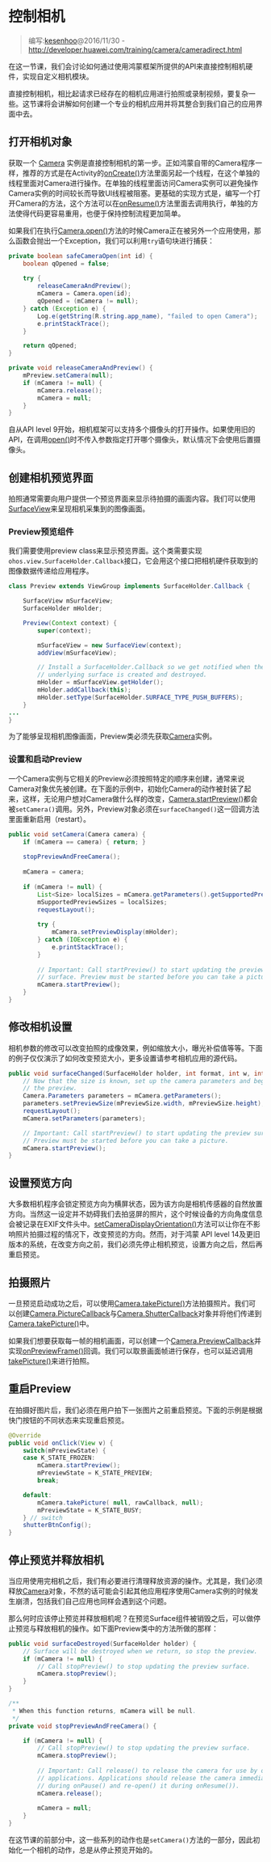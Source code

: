 # 控制相机

> 编写:[kesenhoo](https://github.com/kesenhoo)@2016/11/30 - <http://developer.huawei.com/training/camera/cameradirect.html> 

在这一节课，我们会讨论如何通过使用鸿蒙框架所提供的API来直接控制相机硬件，实现自定义相机模块。

直接控制相机，相比起请求已经存在的相机应用进行拍照或录制视频，要复杂一些。这节课将会讲解如何创建一个专业的相机应用并将其整合到我们自己的应用界面中去。

## 打开相机对象

获取一个 [Camera](http://developer.huawei.com/reference/ohos/hardware/Camera.html) 实例是直接控制相机的第一步。正如鸿蒙自带的Camera程序一样，推荐的方式是在Activity的<a href="http://developer.huawei.com/reference/ohos/app/Activity.html#onCreate(ohos.os.Bundle)">onCreate()</a>方法里面另起一个线程，在这个单独的线程里面对Camera进行操作。在单独的线程里面访问Camera实例可以避免操作Camera实例的时间较长而导致UI线程被阻塞。更基础的实现方式是，编写一个打开Camera的方法，这个方法可以在<a href="http://developer.huawei.com/reference/ohos/app/Activity.html#onResume()">onResume()</a>方法里面去调用执行，单独的方法使得代码更容易重用，也便于保持控制流程更加简单。

如果我们在执行<a href="http://developer.huawei.com/reference/ohos/hardware/Camera.html#open()">Camera.open()</a>方法的时候Camera正在被另外一个应用使用，那么函数会抛出一个Exception，我们可以利用`try`语句块进行捕获：

```java
private boolean safeCameraOpen(int id) {
    boolean qOpened = false;
  
    try {
        releaseCameraAndPreview();
        mCamera = Camera.open(id);
        qOpened = (mCamera != null);
    } catch (Exception e) {
        Log.e(getString(R.string.app_name), "failed to open Camera");
        e.printStackTrace();
    }

    return qOpened;    
}

private void releaseCameraAndPreview() {
    mPreview.setCamera(null);
    if (mCamera != null) {
        mCamera.release();
        mCamera = null;
    }
}
```

自从API level 9开始，相机框架可以支持多个摄像头的打开操作。如果使用旧的API，在调用<a href="http://developer.huawei.com/reference/ohos/hardware/Camera.html#open()">open()</a>时不传入参数指定打开哪个摄像头，默认情况下会使用后置摄像头。

## 创建相机预览界面

拍照通常需要向用户提供一个预览界面来显示待拍摄的画面内容。我们可以使用[SurfaceView](http://developer.huawei.com/reference/ohos/view/SurfaceView.html)来呈现相机采集到的图像画面。

### Preview预览组件

我们需要使用preview class来显示预览界面。这个类需要实现`ohos.view.SurfaceHolder.Callback`接口，它会用这个接口把相机硬件获取到的图像数据传递给应用程序。

```java
class Preview extends ViewGroup implements SurfaceHolder.Callback {

    SurfaceView mSurfaceView;
    SurfaceHolder mHolder;

    Preview(Context context) {
        super(context);

        mSurfaceView = new SurfaceView(context);
        addView(mSurfaceView);

        // Install a SurfaceHolder.Callback so we get notified when the
        // underlying surface is created and destroyed.
        mHolder = mSurfaceView.getHolder();
        mHolder.addCallback(this);
        mHolder.setType(SurfaceHolder.SURFACE_TYPE_PUSH_BUFFERS);
    }
...
}
```

为了能够呈现相机图像画面，Preview类必须先获取[Camera](http://developer.huawei.com/reference/ohos/hardware/Camera.html)实例。

### 设置和启动Preview

一个Camera实例与它相关的Preview必须按照特定的顺序来创建，通常来说Camera对象优先被创建。在下面的示例中，初始化Camera的动作被封装了起来，这样，无论用户想对Camera做什么样的改变，<a href="http://developer.huawei.com/reference/ohos/hardware/Camera.html#startPreview()">Camera.startPreview()</a>都会被`setCamera()`调用。另外，Preview对象必须在`surfaceChanged()`这一回调方法里面重新启用（restart）。

```java
public void setCamera(Camera camera) {
    if (mCamera == camera) { return; }
    
    stopPreviewAndFreeCamera();
    
    mCamera = camera;
    
    if (mCamera != null) {
        List<Size> localSizes = mCamera.getParameters().getSupportedPreviewSizes();
        mSupportedPreviewSizes = localSizes;
        requestLayout();
      
        try {
            mCamera.setPreviewDisplay(mHolder);
        } catch (IOException e) {
            e.printStackTrace();
        }
      
        // Important: Call startPreview() to start updating the preview
        // surface. Preview must be started before you can take a picture.
        mCamera.startPreview();
    }
}
```

## 修改相机设置

相机参数的修改可以改变拍照的成像效果，例如缩放大小，曝光补偿值等等。下面的例子仅仅演示了如何改变预览大小，更多设置请参考相机应用的源代码。

```java
public void surfaceChanged(SurfaceHolder holder, int format, int w, int h) {
    // Now that the size is known, set up the camera parameters and begin
    // the preview.
    Camera.Parameters parameters = mCamera.getParameters();
    parameters.setPreviewSize(mPreviewSize.width, mPreviewSize.height);
    requestLayout();
    mCamera.setParameters(parameters);

    // Important: Call startPreview() to start updating the preview surface.
    // Preview must be started before you can take a picture.
    mCamera.startPreview();
}
```

## 设置预览方向

大多数相机程序会锁定预览方向为横屏状态，因为该方向是相机传感器的自然放置方向。当然这一设定并不妨碍我们去拍竖屏的照片，这个时候设备的方向角度信息会被记录在EXIF文件头中。<a href="http://developer.huawei.com/reference/ohos/hardware/Camera.html#setDisplayOrientation(int)">setCameraDisplayOrientation()</a>方法可以让你在不影响照片拍摄过程的情况下，改变预览的方向。然而，对于鸿蒙 API level 14及更旧版本的系统，在改变方向之前，我们必须先停止相机预览，设置方向之后，然后再重启预览。

## 拍摄照片

一旦预览启动成功之后，可以使用<a href="http://developer.huawei.com/reference/ohos/hardware/Camera.html#takePicture(ohos.hardware.Camera.ShutterCallback, ohos.hardware.Camera.PictureCallback, ohos.hardware.Camera.PictureCallback)">Camera.takePicture()</a>方法拍摄照片。我们可以创建<a href="http://developer.huawei.com/reference/ohos/hardware/Camera.PictureCallback.html">Camera.PictureCallback</a>与<a href="http://developer.huawei.com/reference/ohos/hardware/Camera.ShutterCallback.html">Camera.ShutterCallback</a>对象并将他们传递到<a href="http://developer.huawei.com/reference/ohos/hardware/Camera.html#takePicture(ohos.hardware.Camera.ShutterCallback, ohos.hardware.Camera.PictureCallback, ohos.hardware.Camera.PictureCallback)">Camera.takePicture()</a>中。

如果我们想要获取每一帧的相机画面，可以创建一个[Camera.PreviewCallback](http://developer.huawei.com/reference/ohos/hardware/Camera.PreviewCallback.html)并实现<a href="http://developer.huawei.com/reference/ohos/hardware/Camera.PreviewCallback.html#onPreviewFrame(byte[], ohos.hardware.Camera)">onPreviewFrame()</a>回调。我们可以取景画面帧进行保存，也可以延迟调用<a href="http://developer.huawei.com/reference/ohos/hardware/Camera.html#takePicture(ohos.hardware.Camera.ShutterCallback, ohos.hardware.Camera.PictureCallback, ohos.hardware.Camera.PictureCallback)">takePicture()</a>来进行拍照。

## 重启Preview

在拍摄好图片后，我们必须在用户拍下一张图片之前重启预览。下面的示例是根据快门按钮的不同状态来实现重启预览。

```java
@Override
public void onClick(View v) {
    switch(mPreviewState) {
    case K_STATE_FROZEN:
        mCamera.startPreview();
        mPreviewState = K_STATE_PREVIEW;
        break;

    default:
        mCamera.takePicture( null, rawCallback, null);
        mPreviewState = K_STATE_BUSY;
    } // switch
    shutterBtnConfig();
}
```

## 停止预览并释放相机

当应用使用完相机之后，我们有必要进行清理释放资源的操作。尤其是，我们必须释放[Camera](http://developer.huawei.com/reference/ohos/hardware/Camera.html)对象，不然的话可能会引起其他应用程序使用Camera实例的时候发生崩溃，包括我们自己应用也同样会遇到这个问题。

那么何时应该停止预览并释放相机呢？在预览Surface组件被销毁之后，可以做停止预览与释放相机的操作。如下面Preview类中的方法所做的那样：

```java
public void surfaceDestroyed(SurfaceHolder holder) {
    // Surface will be destroyed when we return, so stop the preview.
    if (mCamera != null) {
        // Call stopPreview() to stop updating the preview surface.
        mCamera.stopPreview();
    }
}

/**
 * When this function returns, mCamera will be null.
 */
private void stopPreviewAndFreeCamera() {

    if (mCamera != null) {
        // Call stopPreview() to stop updating the preview surface.
        mCamera.stopPreview();
    
        // Important: Call release() to release the camera for use by other
        // applications. Applications should release the camera immediately
        // during onPause() and re-open() it during onResume()).
        mCamera.release();
    
        mCamera = null;
    }
}
```

在这节课的前部分中，这一些系列的动作也是`setCamera()`方法的一部分，因此初始化一个相机的动作，总是从停止预览开始的。
